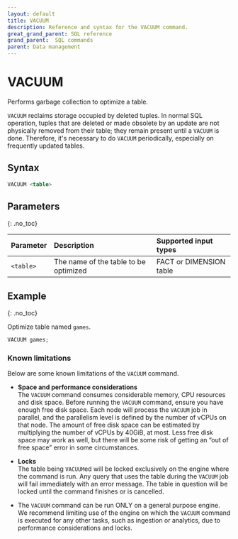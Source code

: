```yaml
---
layout: default
title: VACUUM
description: Reference and syntax for the VACUUM command.
great_grand_parent: SQL reference
grand_parent:  SQL commands
parent: Data management
---
```


# VACUUM
Performs garbage collection to optimize a table.

`VACUUM` reclaims storage occupied by deleted tuples. In normal SQL operation, tuples that are deleted or made obsolete by an update are not physically removed from their table; they remain present until a `VACUUM` is done. Therefore, it's necessary to do `VACUUM` periodically, especially on frequently updated tables.

## Syntax

```sql
VACUUM <table>
```

## Parameters
{: .no_toc}

| Parameter | Description                         |Supported input types |
| :--------- | :----------------------------------- | :---------------------|
| `<table>` | The name of the table to be optimized | FACT or DIMENSION table |

## Example
{: .no_toc}

Optimize table named `games`.

```sql
VACUUM games;
```

### Known limitations

Below are some known limitations of the `VACUUM` command.

* **Space and performance considerations**<br>
The `VACUUM` command consumes considerable memory, CPU resources and disk space. Before running the `VACUUM` command, ensure you have enough free disk space. Each node will process the `VACUUM` job in parallel, and the parallelism level is defined by the number of vCPUs on that node. The amount of free disk space can be estimated by multiplying the number of vCPUs by 40GiB, at most. Less free disk space may work as well, but there will be some risk of getting an “out of free space” error in some circumstances.

* **Locks**<br>
The table being `VACUUM`ed will be locked exclusively on the engine where the command is run. Any query that uses the table during the `VACUUM` job will fail immediately with an error message. The table in question will be locked until the command finishes or is cancelled.

* The `VACUUM` command can be run ONLY on a general purpose engine. We recommend limiting use of the engine on which the `VACUUM` command is executed for any other tasks, such as ingestion or analytics, due to performance considerations and locks. 

